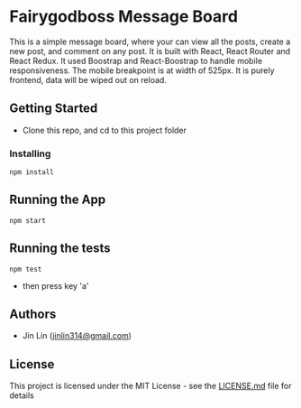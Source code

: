 # Fairygodboss Message Board

This is a simple message board, where your can view all the posts, create a new post, and comment on any post. It is built with React, React Router and React Redux. It used Boostrap and React-Boostrap to handle mobile responsiveness. The mobile breakpoint is at width of 525px. It is purely frontend, data will be wiped out on reload.

## Getting Started

* Clone this repo, and cd to this project folder

### Installing

```
npm install
```

## Running the App

```
npm start
```

## Running the tests

```
npm test
```
- then press key 'a'

## Authors

* Jin Lin (jinlin314@gmail.com)

## License

This project is licensed under the MIT License - see the [LICENSE.md](LICENSE.md) file for details
